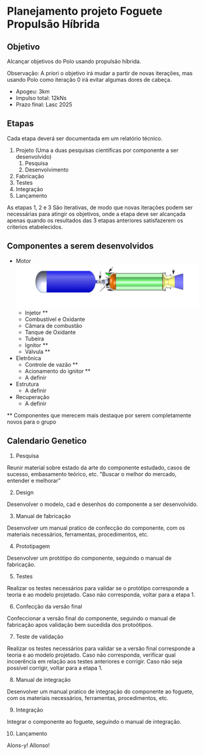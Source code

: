 # Planejamento projeto Foguete Propulsão Híbrida

## Objetivo

  Alcançar objetivos do Polo usando propulsão híbrida.

  Observação: A priori o objetivo irá mudar a partir de novas iterações, mas usando Polo como iteração 0 irá evitar algumas dores de cabeça.
  * Apogeu: 3km
  * Impulso total: 12kNs
  * Prazo final: Lasc 2025

## Etapas

Cada etapa deverá ser documentada em um relatório técnico.

  1. Projeto
(Uma a duas pesquisas científicas por componente a ser desenvolvido)
      1. Pesquisa
      1. Desenvolvimento
  1. Fabricação
  1. Testes
  1. Integração
  1. Lançamento

  As etapas 1, 2 e 3 São iterativas, de modo que novas iterações podem ser necessárias para atingir os objetivos, onde a etapa deve ser alcançada apenas quando os resultados das 3 etapas anteriores satisfazerem os criterios etabelecidos.

## Componentes a serem desenvolvidos

  * Motor
  ![](images/Hybrids_big-tosvg.svg)
    * Injetor **
    * Combustível e Oxidante
    * Câmara de combustão
    * Tanque de Oxidante
    * Tubeira
    * Ignitor **
    * Válvula **
  * Eletrônica
    * Controle de vazão **
    * Acionamento do ignitor **
    * A definir 
    <!-- TODO: Falar com pessoal do departamento -->
  * Estrutura
    * A definir 
    <!-- TODO: Falar com pessoal do departamento -->
  * Recuperação
    * A definir 
    <!-- TODO: Falar com pessoal do departamento -->
** Componentes que merecem mais destaque por serem completamente novos para o grupo

## Calendario Genetico

1. Pesquisa

Reunir material sobre estado da arte do componente estudado, casos de sucesso, embasamento teórico, etc. "Buscar o melhor do mercado, entender e melhorar"

2. Design 

Desenvolver o modelo, cad e desenhos do componente a ser desenvolvido.

3. Manual de fabricação

Desenvolver um manual pratico de confecção do componente, com os materiais necessários, ferramentas, procedimentos, etc.

4. Prototipagem

Desenvolver um protótipo do componente, seguindo o manual de fabricação.

5. Testes

Realizar os testes necessários para validar se o protótipo corresponde a teoria e ao modelo projetado. Caso não corresponda, voltar para a etapa 1.

6. Confecção da versão final

Confeccionar a versão final do componente, seguindo o manual de fabricação apos validação bem sucedida dos protoótipos.

7. Teste de validação

Realizar os testes necessários para validar se a versão final corresponde a teoria e ao modelo projetado. Caso não corresponda, verificar qual incoerência em relação aos testes anteriores e corrigir. Caso não seja possível corrigir, voltar para a etapa 1.

8. Manual de integração

Desenvolver um manual pratico de integração do componente ao foguete, com os materiais necessários, ferramentas, procedimentos, etc.

9. Integração

Integrar o componente ao foguete, seguindo o manual de integração.

10. Lançamento

Alons-y! Allonso!

<!-- desemvolver um sistema de injeção de oxido nitroso ou oxigenio liquido na vazão correta, fabricar e caracterizar os injetores e tentar fazer a caracterização dos injetores
para parte solida: bocal (tubeira), seção cilindrica, tatamento termico pra motor de alta pressão, e tipo de combustivel solido com adição de aluminio ou algo pra aumentar o empuxo especifico
em cima disso: em uma ic, precisamos de mais de um aluno, 
-> injetor, para amortecer essa capacidade dentro de um filme líquido; -> valvula

Projeto, fabricação, ensio em institutos qualidifcados, xorrigir, integrar com o motor
sólido: queima e geometria de queima, tempo de quiema, tubeira, empuxo específico 
engenharia reversa e melhorar, com o pessoal da unb

Desafios associados: dinheiro (buscar empresas, com participação aeronautica ou não, alavancando doação, sendo abatidas do imposto de renda pela lei de incentivo à inovação, 
como criar formas de divulgar isso na empresa dele, pra ter uma visão social, vies de retono da sociedae, agregando valor social da emopresa dele
buscar recursos para organizar, integrar e ter espaço para desolver e testar os componentes, ensioa de integração, 
telemetria e controle, a ORcket não pode se limitar a alunos da aero 

"estão mais preocupados em criar uma estrutura hierarquica do que fazer os projetos"

humildade de perceber que algo tá errado e criar uma ação pra mudar, não há fluxo de conhecimento,  

e lado social da Rocket? isola um aluno de aprender por trabalhar, etc
CTA, Vibras, pq não entrar em contato com o pessoal dos centros de pesquisa

iniciações em várias frents, engajamento dos alunos nas tarefas

Bico injetor pra medir ângulo de espalhamento em combustível com reação e sem reação utilizando imagens com o sistema de schierelen

injeção
segmentado com flanges, segmentar a geometria

definir o empuxo, começar com motores pequneos e aprender a fazer, entender os parametros e as variavies, validação expeirmentação, fabricação

tempo e pessoas envolvidas, atrás de recursos financeiros




Olexiy Shynkarenko
2015 (1)
PRELIMINARY RESEARCH OF GAS TORCH IGNITION SYSTEM FOR THE HYBRID ROCKET MOTOR
2014 (1)
Preliminary Research of the Hybrid Motor Properties for the Reentry Plat -->